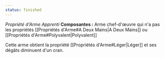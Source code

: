 ```yaml
---
status: finished
---
```

_Propriété d'Arme Apprenti_
__Composantes :__ Arme chef-d'œuvre qui n'a pas les propriétés [[Propriétés d'Arme#A Deux Mains|A Deux Mains]] ou [[Propriétés d'Arme#Polyvalent|Polyvalent]]

Cette arme obtient la propriété [[Propriétés d'Arme#Léger|Léger]] et ses dégâts diminuent d'un cran.